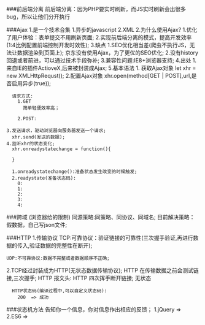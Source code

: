 ###前后端分离
  前后端分离：因为PHP要实时刷新，而JS实时刷新会出很多bug，所以让他们分开执行

###Ajax
  1.是一个技术合集
    1.异步的javascript
    2.XML
  2.为什么使用Ajax?
    1.优化了用户体验：表单提交不用刷新页面;
    2.实现前后端分离的模式，提高开发效率(1:4比例配置前端控制开发时效性);
  3.缺点
    1.SEO优化相当差(爬虫不执行JS，无法让数据渲染到页面上);
      京东没有使用Ajax，为了更优的SEO优化;
    2.没有history回退或者前进，可以通过技术手段弥补;
    3.兼容性问题:IE8+浏览器支持;
  4.出处
    1.来自IE的插件ActioveX,后来被封装成Ajax;
  5.基本语法
    1. 获取Ajax对象
      let xhr = new XMLHttpRequst();
    2.配置Ajax对象
      xhr.open(method[GET | POST],url,是否启用异步(true));
      
      请求方式:
        1.GET
          简单轻便效率高；

        2.POST:

    3.发送请求，驱动浏览器向服务器发送一个请求;
      xhr.send(发送的数据);
    4.监听xhr的状态变化;
      xhr.onreadystatechange = function(){

      }

      1.onreadystatechange():准备状态发生改变的时候触发;
      2.readystate(准备状态码):
        0:
        1:
        2:
        3:
        4:

###跨域 (浏览器给的限制)
  同源策略:同策略、同协议、同域名;
  目前解决策略：假数据，自己写json文件;


###HTTP
  1.传输协议
    TCP:可靠协议：验证链接的可靠性(三次握手验证,再进行数据的传入,验证数据的完整性在断开);
    
    UDP:不可靠协议:数据不完整或者数据顺序不正确;
  2.TCP经过封装成为HTTP(无状态数据传输协议);
      HTTP 在传输数据之前会测试链接,三次握手;
      HTTP 报文头:
      HTTP 四次挥手断开链接;
      无状态

      HTTP状态码(编译过程中,可以自定义状态码):
        200  => 成功


###状态机方法
  告知你一个信息，你对信息作出相应的反馈；
  1.jQuery  =>                                          
  2.ES6     =>